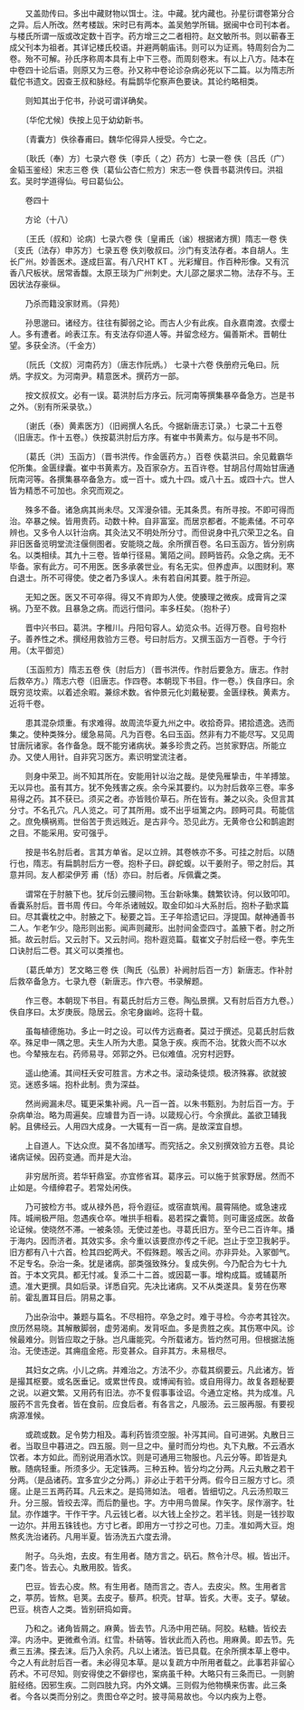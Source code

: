 <!-- { "loadSidebar": true } -->
　　又盖勋传曰。多出中藏财物以饵士。注。中藏。犹内藏也。孙星衍谓卷第分合之异。后人所改。然考楼跋。宋时已有两本。盖吴勉学所辑。据闽中仓司刊本者。与楼氏所谓一版或改定数十百字。药方增三之二者相符。赵文敏所书。则以蕲春王成父刊本为祖者。其详记楼氏校语。并避两朝庙讳。则可以为证焉。特周刻合为二卷。殆不可解。孙氏序称周本具有上中下三卷。而周刻卷末。有以上八方。陆本在中卷四十论后语。则原又为三卷。孙又称中卷论诊杂病必死以下二篇。以为隋志所载佗书遗文。因查王叔和脉经。有扁鹊华佗察声色要诀。其论约略相类。

　　则知其出于佗书，孙说可谓详确矣。

　　〔华佗尤候〕佚按上见于幼幼新书。

　　〔青囊方〕佚徐春甫曰。魏华佗得异人授受。今亡之。

　　〔耿氏（奉）方〕七录六卷 佚〔李氏（ 之）药方〕七录一卷 佚〔吕氏（广）金韬玉鉴经〕宋志三卷 佚〔葛仙公杏仁煎方〕宋志一卷 佚晋书葛洪传曰。洪祖玄。吴时学道得仙。号曰葛仙公。

　　卷四十

　　方论（十八）

　　〔王氏（叔和）论病〕七录六卷 佚〔皇甫氏（谧）根据诸方撰〕隋志一卷 佚〔支氏（法存）申苏方〕七录五卷 佚刘敬叔曰。沙门有支法存者。本自胡人。生长广州。妙善医术。遂成巨富。有八尺HT KT 。光彩耀目。作百种形像。又有沉香八尺板状。居常香馥。太原王琰为广州刺史。大儿邵之屡求二物。法存不与。王因状法存豪纵。

　　乃杀而籍没家财焉。（异苑）

　　孙思邈曰。诸经方。往往有脚弱之论。而古人少有此疾。自永嘉南渡。衣缨士人。多有遭者。岭表江东。有支法存仰道人等。并留念经方。偏善斯术。晋朝仕望。多获全济。（千金方）

　　〔阮氏（文叔）河南药方〕（唐志作阮炳。） 七录十六卷 佚册府元龟曰。阮炳。字叔文。为河南尹。精意医术。撰药方一部。

　　按文叔叔文。必有一误。葛洪肘后方序云。阮河南等撰集暴卒备急方。岂是书之外。（别有所采录欤。）

　　〔谢氏（泰）黄素医方〕（旧阙撰人名氏。今据新唐志订录。）七录二十五卷（旧唐志。作十五卷。）佚按葛洪肘后方序。有崔中书黄素方。似与是书不同。

　　〔葛氏（洪）玉函方〕（晋书洪传。作金匮药方。）百卷 佚葛洪曰。余见戴霸华佗所集。金匮绿囊。崔中书黄素方。及百家杂方。五百许卷。甘胡吕付周始甘唐通阮南河等。各撰集暴卒备急方。或一百十。或九十四。或八十五。或四十六。世人皆为精悉不可加也。余究而观之。

　　殊多不备。诸急病其尚未尽。又浑漫杂错。无其条贯。有所寻按。不即可得而治。卒暴之候。皆用贵药。动数十种。自非富室。而居京都者。不能素储。不可卒辨也。又多令人以针治病。其灸法又不明处所分寸。而但说身中孔穴荣卫之名。自非旧医备览明堂流注偃侧图者。安能晓之哉。余所撰百卷。名曰玉函方。皆分别病名。以类相续。其九十三卷。皆单行径易。篱陌之间。顾眄皆药。众急之病。无不毕备。家有此方。可不用医。医多承袭世业。有名无实。但养虚声。以图财利。寒白退士。所不可得使。使之者乃多误人。未有若自闲其要。胜于所迎。

　　无知之医。医又不可卒得。得又不肯即为人使。使腠理之微疾。成膏肓之深祸。乃至不救。且暴急之病。而远行借问。率多枉矣。（抱朴子）

　　晋中兴书曰。葛洪。字稚川。丹阳句容人。幼览众书。近得万卷。自号抱朴子。善养性之术。撰经用救验方三卷。号曰肘后方。又撰玉函方一百卷。于今行用。（太平御览）

　　〔玉函煎方〕隋志五卷 佚〔肘后方〕（晋书洪传。作肘后要急方。唐志。作肘后救卒方。）隋志六卷（旧唐志。作四卷。本朝现下书目。作一卷。）佚自序曰。余既穷览坟索。以着述余暇。兼综术数。省仲景元化刘戴秘要。金匮绿秩。黄素方。近将千卷。

　　患其混杂烦重。有求难得。故周流华夏九州之中。收拾奇异。捃拾遗逸。选而集之。使种类殊分。缓急易简。凡为百卷。名曰玉函。然非有力不能尽写。又见周甘唐阮诸家。各作备急。既不能穷诸病状。兼多珍贵之药。岂贫家野店。所能立办。又使人用针。自非究习医方。素识明堂流注者。

　　则身中荣卫。尚不知其所在。安能用针以治之哉。是使凫雁挚击，牛羊搏筮。无以异也。虽有其方。犹不免残害之疾。余今采其要约。以为肘后救卒三卷。率多易得之药。其不获已。须买之者。亦皆贱价草石。所在皆有。兼之以灸。灸但言其分寸。不名孔穴。凡人览之。可了其所用。或不出乎垣篱之内。顾眄可具。苟能信之。庶免横祸焉。世俗苦于贵远贱近。是古非今。恐见此方。无黄帝仓公和鹊逾跗之目。不能采用。安可强乎。

　　按是书名肘后者。言其方单省。足以立辨。其卷帙亦不多。可挂之肘后。以随行也，隋志。有扁鹊肘后方一卷。抱朴子曰。辟蛇蝮。以干姜附子。带之肘后。其意并同。友人都梁伊芳 甫（恬）亦曰。肘后者。斥佩囊之类。

　　谓常在于肘腋下也。犹斥剑云腰间物。玉台新咏集。魏繁钦诗。何以致叩叩。香囊系肘后。晋书周 传曰。今年杀诸贼奴。取金印如斗大系肘后。抱朴子勤求篇曰。尽其囊枕之中。肘腋之下。秘要之旨。王子年拾遗记曰。浮提国。献神通善书二人。乍老乍少。隐形则出影。闻声则藏形。出肘间金壶四寸。盖腋下者。肘之所抵。故云肘后。又云肘下。又云肘间。抱朴遐览篇。载崔文子肘后经一卷。李先生口诀肘后二卷。其义可以类推也。

　　〔葛氏单方〕艺文略三卷 佚〔陶氏（弘景）补阙肘后百一方〕新唐志。作补肘后救卒备急方。七录九卷（新唐志。作六卷。书录解题。

　　作三卷。本朝现下书目。有葛氏肘后方三卷。陶弘景撰。又有肘后百方九卷。）佚自序曰。太岁庚辰。隐居云。余宅身幽岭。迄将十载。

　　虽每植德施功。多止一时之设。可以传方远裔者。莫过于撰述。见葛氏肘后救卒。殊足申一隅之思。夫生人所为大患。莫急于疾。疾而不治。犹救火而不以水也。今辇掖左右。药师易寻。郊郭之外。已似难值。况穷村迥野。

　　遥山绝浦。其间枉夭安可胜言。方术之书。滚动条徒烦。极济殊寡。欲就披览。迷惑多端。抱朴此制。贵为深益。

　　然尚阙漏未尽。辄更采集补阙。凡一百一首。以朱书甄别。为肘后百一方。于杂病单治。略为周遍矣。应璩昔为百一诗。以箴规心行。今余撰此。盖欲卫辅我躬。且佛经云。人用四大成身。一大辄有一百一病。是故深宜自想。

　　上自道人。下达众庶。莫不各加缮写。而究括之。余又别撰效验方五卷。具论诸病证候。因药变通。而并是大治。

　　非穷居所资。若华轩鼎室。亦宜修省耳。葛序云。可以施于贫家野居。然而不止如是。今缙绅君子。若常处闲佚。

　　乃可披检方书。或从禄外邑，将令遐征。或宿直筑闱。晨霄隔绝。或急速戎阵。城闸极严阻。忽遇疾仓卒。唯拱手相看。曷若探之囊笥。则可庸竖成医。故备论证候。使晓然不滞。一被条领。无使过差也。寻葛氏旧方。至今已二百许年。播于海内。因而济者。其效实多。余今重以该要庶亦传之千祀。岂止于空卫我躬乎。旧方都有八十六首。检其四蛇两犬。不假殊题。喉舌之间。亦非异处。入冢御气。不足专名。杂治一条。犹是诸病。部类强致殊分。复成失例。今乃配合为七十九首。于本文究具。都无忖减。复添二十二首。或因葛一事。增构成篇。或辅葛所遗。准大更撰。具如后录。详悉自究。先决比诸病。又不从类遂具。复劳在伤寒前。霍乱置耳目后。阴易之事。

　　乃出杂治中。兼题与篇名。不尽相符。卒急之时。难于寻检。今亦考其铨次。庶历然易晓。其解散脚弱，虚劳渴痢。发背呕血。多是贵胜之疾。其伤寒中风。诊候最难分。则皆应取之于脉。岂凡庸能究。今所载诸方。皆灼然可用。但根据法施治。无使违逆。其痈疽金疮。形变甚众。自非其方。未易根尽。

　　其妇女之病。小儿之病。并难治之。方法不少。亦载其纲要云。凡此诸方。皆是撮其枢要。或名医垂记。或累世传良。或博闻有验。或自用得力。故复各题秘要之说。以避文繁。又用药有旧法。亦不复假事事诠诏。今通立定格。共为成准。凡服药不言先食者。皆在食前。应食后者。有各言之，凡服汤。云三服再服。有要视病源准候。

　　或疏或数。足令势力相及。毒利药皆须空服。补泻其间。自可进粥。丸散日三者。当取旦中暮进之。四五服。则一旦之中。量时而分均也。丸下丸散。不云酒水饮者。本方如此。而别说用酒水饮。则是可通用三物服也。凡云分等。即皆是丸散。随病轻重。所须多少。无定铢两。三种五种。皆分均之分两。凡云丸散之若干分两。（是品诸药。宜多宜少之分两。）非必止于若干分两。假今日三服方寸匕。须瘥。止是三五两药耳。凡云末之。是捣筛如法。 咀者。皆细切之。凡云汤煎取三升。分三服。皆绞去滓。而后酌量也。字。方中用鸟兽屎。作矢字。尿作溺字。牡鼠。亦作雄字。干作干字。凡云钱匕者。以大钱上全抄之。若半钱。则是一钱抄取一边尔。并用五铢钱也。方寸匕者。即用方一寸抄之可也。刀圭。准如两大豆。炮熬炙洗治诸药。凡用半夏。皆汤洗五六度去滑。

　　附子。乌头炮，去皮。有生用者。随方言之。矾石。熬令汁尽。椒。皆出汗。麦门冬。皆去心。丸散用胶。皆炙。

　　巴豆。皆去心皮。熬。有生用者。随而言之。杏人。去皮尖。熬。生用者言之，葶苈。皆熬。皂荚。去皮子。藜芦。枳壳。甘草。皆炙。大枣。支子。擘破。巴豆。桃杏人之类。皆别研捣如膏。

　　乃和之。诸角皆屑之。麻黄。皆去节。凡汤中用芒硝。阿胶。粘糖。皆绞去滓。内汤中。更微煮令消。红雪。朴硝等。皆状此而入药也。用麻黄。即去节。先煮三五沸。搽去沫。后乃入余药。凡以上诸法。皆已具载。在余所撰本草上卷中。今之人有此肘后百一者。未必得见本草。是以复疏方中所用者载之。此事若非留心药术。不可尽知。则安得使之不僻缪也，案病虽千种。大略只有三条而已。一则腑脏经络。因邪生疾。二则四肢九窍。内外文媾。三则假为他物横来伤害。此三条者。今各以类而分别之。贵图仓卒之时。披寻简易故也。今以内疾为上卷。


